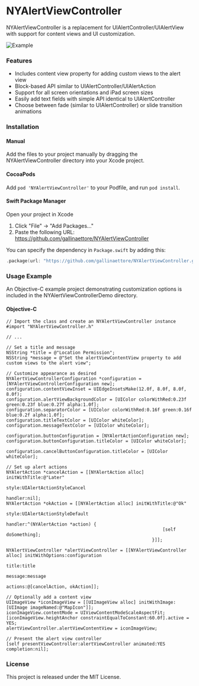 # NYAlertViewController

NYAlertViewController is a replacement for UIAlertController/UIAlertView with support for content views and UI customization.

![Example](https://github.com/nealyoung/NYAlertViewController/raw/master/header.png)

### Features
* Includes content view property for adding custom views to the alert view
* Block-based API similar to UIAlertController/UIAlertAction
* Support for all screen orientations and iPad screen sizes
* Easily add text fields with simple API identical to UIAlertController
* Choose between fade (similar to UIAlertController) or slide transition animations

### Installation
#### Manual
Add the files to your project manually by dragging the NYAlertViewController directory into your Xcode project.

#### CocoaPods
Add `pod 'NYAlertViewController'` to your Podfile, and run `pod install`.

#### Swift Package Manager
Open your project in Xcode

1. Click "File" -> "Add Packages..."
2. Paste the following URL: https://github.com/gallinaettore/NYAlertViewController

You can specify the dependency in `Package.swift` by adding this:

```swift
.package(url: "https://github.com/gallinaettore/NYAlertViewController.git", .upToNextMajor(from: "2.0.1"))
```


### Usage Example
An Objective-C example project demonstrating customization options is included in the NYAlertViewControllerDemo directory.

#### Objective-C

```objc
// Import the class and create an NYAlertViewController instance
#import "NYAlertViewController.h"

// ...

// Set a title and message
NSString *title = @"Location Permission";
NSString *message = @"Set the alertViewContentView property to add custom views to the alert view";

// Customize appearance as desired
NYAlertViewControllerConfiguration *configuration = [NYAlertViewControllerConfiguration new];
configuration.contentViewInset = UIEdgeInsetsMake(12.0f, 8.0f, 8.0f, 8.0f);
configuration.alertViewBackgroundColor = [UIColor colorWithRed:0.23f green:0.23f blue:0.27f alpha:1.0f];
configuration.separatorColor = [UIColor colorWithRed:0.16f green:0.16f blue:0.2f alpha:1.0f];
configuration.titleTextColor = [UIColor whiteColor];
configuration.messageTextColor = [UIColor whiteColor];

configuration.buttonConfiguration = [NYAlertActionConfiguration new];
configuration.buttonConfiguration.titleColor = [UIColor whiteColor];

configuration.cancelButtonConfiguration.titleColor = [UIColor whiteColor];

// Set up alert actions
NYAlertAction *cancelAction = [[NYAlertAction alloc] initWithTitle:@"Later"
                                                             style:UIAlertActionStyleCancel
                                                           handler:nil];
NYAlertAction *okAction = [[NYAlertAction alloc] initWithTitle:@"Ok"
                                                         style:UIAlertActionStyleDefault
                                                       handler:^(NYAlertAction *action) {
                                                           [self doSomething];
                                                       }]];

NYAlertViewController *alertViewController = [[NYAlertViewController alloc] initWithOptions:configuration
                                                                                      title:title
                                                                                    message:message
                                                                                    actions:@[cancelAction, okAction]];

// Optionally add a content view
UIImageView *iconImageView = [[UIImageView alloc] initWithImage:[UIImage imageNamed:@"MapIcon"]];
iconImageView.contentMode = UIViewContentModeScaleAspectFit;
[iconImageView.heightAnchor constraintEqualToConstant:60.0f].active = YES;
alertViewController.alertViewContentView = iconImageView;

// Present the alert view controller
[self presentViewController:alertViewController animated:YES completion:nil];
```

### License
This project is released under the MIT License.
